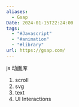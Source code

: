 ```yaml
---
aliases:
  - Gsap
Date: 2024-01-15T22:24:00
tags:
  - "#Javascript"
  - "#animation"
  - "#library"
url: https://gsap.com/
---
```

js 动画库

1. scroll
2. svg
3. text
4. UI Interactions